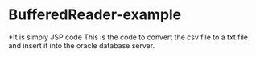 # BufferedReader-example

*It is simply JSP code
This is the code to convert the csv file to a txt file and insert it into the oracle database server.
